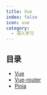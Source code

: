 ```yaml
---
title: Vue
index: false
icon: vue
category:
  - 深入学习
---
```


## 目录

- [Vue](vue.md)
- [Vue-router](vue-router.md)
- [Pinia](pinia.md)
